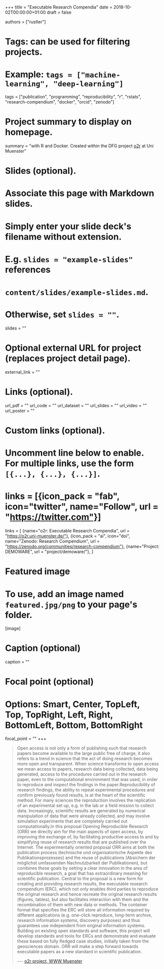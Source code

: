 +++
title = "Executable Research Compendia"
date = 2018-10-02T00:00:00+01:00
draft = false

authors = ["rustler"]

# Tags: can be used for filtering projects.
# Example: `tags = ["machine-learning", "deep-learning"]`
tags = ["publication", "programming", "reproducibility", "r", "rstats", "research-compendium", "docker", "orcid", "zenodo"]

# Project summary to display on homepage.
summary = "with R and Docker. Created within the DFG project [o2r](https://o2r.info) at Uni Muenster"

# Slides (optional).
#   Associate this page with Markdown slides.
#   Simply enter your slide deck's filename without extension.
#   E.g. `slides = "example-slides"` references 
#   `content/slides/example-slides.md`.
#   Otherwise, set `slides = ""`.
slides = ""

# Optional external URL for project (replaces project detail page).
external_link = ""

# Links (optional).
url_pdf = ""
url_code = ""
url_dataset = ""
url_slides = ""
url_video = ""
url_poster = ""

# Custom links (optional).
#   Uncomment line below to enable. For multiple links, use the form `[{...}, {...}, {...}]`.
# links = [{icon_pack = "fab", icon="twitter", name="Follow", url = "https://twitter.com"}]
links = [
{name="o2r: Executable Research Compendia", url = "https://o2r.uni-muenster.de/"},
{icon_pack = "ai", icon="doi", name="Zenodo: Research Compendium", url = "https://zenodo.org/communities/research-compendium"},
{name="Project: DEMOWARE", url = "project/demoware/"},
]


# Featured image
# To use, add an image named `featured.jpg/png` to your page's folder. 
[image]
  # Caption (optional)
  caption = ""

  # Focal point (optional)
  # Options: Smart, Center, TopLeft, Top, TopRight, Left, Right, BottomLeft, Bottom, BottomRight
  focal_point = ""
+++

> Open access is not only a form of publishing such that research papers become available to the large public free of charge, it also refers to a trend in science that the act of doing research becomes more open and transparent. When science transforms to open access we mean access to papers, research data being collected, data being generated, access to the procedures carried out in the research paper, even to the computational environment that was used, in order to reproduce and inspect the findings in the paper.Reproducibility of research findings, the ability to repeat experimental procedures and confirm previously found results, is at the heart of the scientific method. For many sciences the reproduction involves the replication of an experimental set up, e.g. in the lab or a field mission to collect data. Increasingly, scientific results are generated by numerical manipulation of data that were already collected, and may involve simulation experiments that are completely carried out computationally.In this proposal Opening Reproducible Research (ORR) we directly aim for the main aspects of open access, by improving the exchange of, by facilitating productive access to and by simplifying reuse of research results that are published over the Internet. The experimentally oriented proposal ORR aims at both the publication process (technische und organisatorische Aspekte des Publikationsprozesses) and the reuse of publications (Absichern der möglichst umfassenden Nachnutzbarkeit der Publikationen), but combines these goals by setting a clear innovation in the area of reproducible research, a goal that has extraordinary meaning for scientific publication. Central to the proposal is a new form for creating and providing research results, the executable research compendium (ERC), which not only enables third parties to reproduce the original research and hence recreate the original research results (figures, tables), but also facilitates interaction with them and the recombination of them with new data or methods. The container format that specifies the ERC will store all information required by different applications (e.g. one-click reproduce, long-term archive, research information systems, discovery purposes) and thus guarantees use independent from original information systems. Building on existing open standards and software, this project will develop standards and tools for ERCs and demonstrate and evaluate these based on fully fledged case studies, initially taken from the geosciences domain. ORR will make a step forward towards executable papers as a new standard in scientific publication. 
>
> --- [o2r project, WWW Muenster](https://www.uni-muenster.de/Geoinformatics/en/research/projects/O2R.html)

